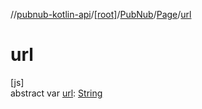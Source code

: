 //[pubnub-kotlin-api](../../../../index.md)/[[root]](../../index.md)/[PubNub](../index.md)/[Page](index.md)/[url](url.md)

# url

[js]\
abstract var [url](url.md): [String](https://kotlinlang.org/api/latest/jvm/stdlib/kotlin/-string/index.html)
